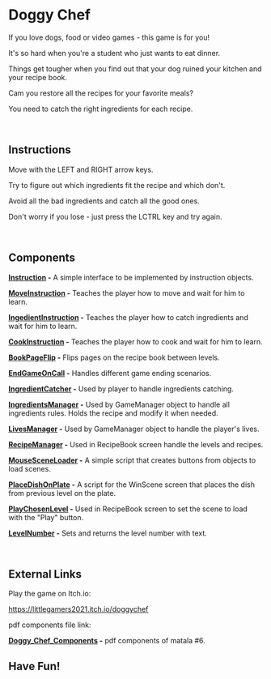 # Doggy Chef

If you love dogs, food or video games - this game is for you!

It's so hard when you're a student who just wants to eat dinner.

Things get tougher when you find out that your dog ruined your kitchen and your recipe book.

Cam you restore all the recipes for your favorite meals?

You need to catch the right ingredients for each recipe.


<br/>

## Instructions

Move with the LEFT and RIGHT arrow keys.

Try to figure out which ingredients fit the recipe and which don't.

Avoid all the bad ingredients and catch all the good ones.

Don't worry if you lose - just press the LCTRL key and try again.

<br/>

## Components

**[Instruction](Assets/Scripts/Instruction.cs) -** A simple interface to be implemented by instruction objects.
<br />

**[MoveInstruction](Assets/Scripts/MoveInstruction.cs) -** Teaches the player how to move and wait for him to learn.
<br />

**[IngedientInstruction](Assets/Scripts/IngedientInstruction.cs) -** Teaches the player how to catch ingredients and wait for him to learn.
<br />

**[CookInstruction](Assets/Scripts/CookInstruction.cs) -** Teaches the player how to cook and wait for him to learn.
<br />

**[BookPageFlip](Assets/Scripts/BookPageFlip.cs) -** Flips pages on the recipe book between levels.
<br />

**[EndGameOnCall](Assets/Scripts/EndGameOnCall.cs) -** Handles different game ending scenarios.
<br />

**[IngredientCatcher](Assets/Scripts/IngredientCatcher.cs) -** Used by player to handle ingredients catching.
<br />

**[IngredientsManager](Assets/Scripts/IngredientsManager.cs) -** Used by GameManager object to handle all ingredients rules. Holds the recipe and modify it when needed.
<br />

**[LivesManager](Assets/Scripts/LivesManager.cs) -** Used by GameManager object to handle the player's lives.
<br />

**[RecipeManager](Assets/Scripts/RecipeManager.cs) -** Used in RecipeBook screen handle the levels and recipes.
<br />

**[MouseSceneLoader](Assets/Scripts/MouseSceneLoader.cs) -** A simple script that creates buttons from objects to load scenes.
<br />

**[PlaceDishOnPlate](Assets/Scripts/PlaceDishOnPlate.cs) -** A script for the WinScene screen that places the dish from previous level on the plate.
<br />

**[PlayChosenLevel](Assets/Scripts/PlayChosenLevel.cs) -** Used in RecipeBook screen to set the scene to load with the "Play" button.
<br />

**[LevelNumber](Assets/LevelNumber.cs) -** Sets and returns the level number with text.

<br />

## External Links

Play the game on Itch.io:

https://littlegamers2021.itch.io/doggychef

pdf components file link:
<br />

**[Doggy_Chef_Components](Doggy_Chef_Components.pdf) -** pdf components of matala #6.

## **Have Fun!**


